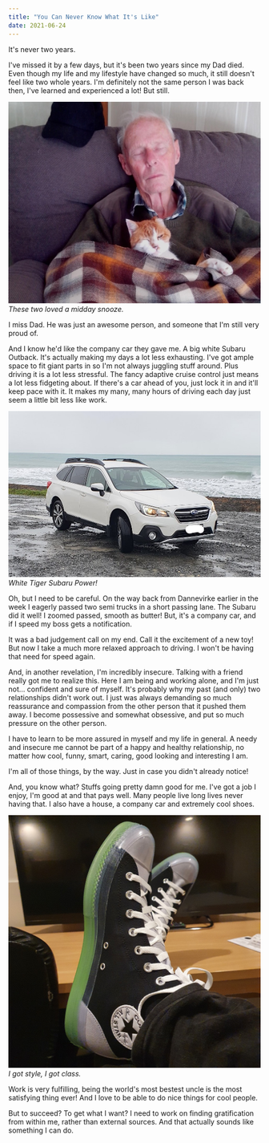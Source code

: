 ```yaml
---
title: "You Can Never Know What It's Like"
date: 2021-06-24
---
```


It's never two years.

I've missed it by a few days, but it's been two years since my Dad died. Even though my life and my lifestyle have changed so much, it still doesn't feel like two whole years. I'm definitely not the same person I was back then, I've learned and experienced a lot! But still.

![gus.](../../assets/images/blog/gus.jpg)
_These two loved a midday snooze._

I miss Dad. He was just an awesome person, and someone that I'm still very proud of.

And I know he'd like the company car they gave me. A big white Subaru Outback. It's actually making my days a lot less exhausting. I've got ample space to fit giant parts in so I'm not always juggling stuff around. Plus driving it is a lot less stressful. The fancy adaptive cruise control just means a lot less fidgeting about. If there's a car ahead of you, just lock it in and it'll keep pace with it. It makes my many, many hours of driving each day just seem a little bit less like work.

![car.](../../assets/images/blog/car.jpg)
_White Tiger Subaru Power!_

Oh, but I need to be careful. On the way back from Dannevirke earlier in the week I eagerly passed two semi trucks in a short passing lane. The Subaru did it well! I zoomed passed, smooth as butter! But, it's a company car, and if I speed my boss gets a notification.

It was a bad judgement call on my end. Call it the excitement of a new toy! But now I take a much more relaxed approach to driving. I won't be having that need for speed again.

And, in another revelation, I'm incredibly insecure. Talking with a friend really got me to realize this. Here I am being and working alone, and I'm just not… confident and sure of myself. It's probably why my past (and only) two relationships didn't work out. I just was always demanding so much reassurance and compassion from the other person that it pushed them away. I become possessive and somewhat obsessive, and put so much pressure on the other person.

I have to learn to be more assured in myself and my life in general. A needy and insecure me cannot be part of a happy and healthy relationship, no matter how cool, funny, smart, caring, good looking and interesting I am.

I'm all of those things, by the way. Just in case you didn't already notice!

And, you know what? Stuffs going pretty damn good for me. I've got a job I enjoy, I'm good at and that pays well. Many people live long lives never having that. I also have a house, a company car and extremely cool shoes.

![car.](../../assets/images/blog/shoes.jpg)
_I got style, I got class._

Work is very fulfilling, being the world's most bestest uncle is the most satisfying thing ever! And I love to be able to do nice things for cool people.

But to succeed? To get what I want? I need to work on finding gratification from within me, rather than external sources. And that actually sounds like something I can do.
